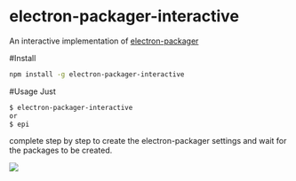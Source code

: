 # electron-packager-interactive
An interactive implementation of [electron-packager](https://github.com/maxogden/electron-packager)

#Install
```bash
npm install -g electron-packager-interactive
```

#Usage
Just
```bash
$ electron-packager-interactive
or
$ epi
```
complete step by step to create the electron-packager settings and wait for the packages to be created.

<img src="https://raw.githubusercontent.com/Urucas/electron-packager-interactive/master/screen.png" />

